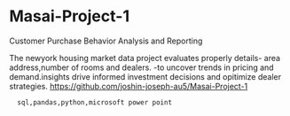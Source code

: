 # Masai-Project-1
Customer Purchase Behavior Analysis and Reporting

The newyork housing market data project evaluates properly details- area address,number of rooms and dealers.
      -to uncover trends in pricing and demand.insights drive informed investment decisions and opitimize dealer strategies.
      https://github.com/joshin-joseph-au5/Masai-Project-1
     
      sql,pandas,python,microsoft power point
